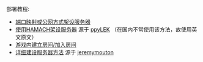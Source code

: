 部署教程:

- [端口映射或公网方式架设服务器](./Guides/SETUP-STANDARD.md)
- [使用HAMACH架设服务器](../en/Guides/SETUP-HAMACHI.md) 源于 [ppyLEK](https://github.com/ppyLEK) （在国内不常使用该方法，故使用英文原文）
- [游戏内建立房间/加入房间](./Guides/HOSTING.md)
- [详细建设服务器方法](./Guides/Step-By-Step-Installation-Guide.md) 源于 [jeremymouton](https://github.com/jeremymouton)
